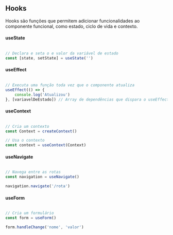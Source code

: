 ## Hooks

Hooks são funções que permitem adicionar funcionalidades ao componente funcional, como estado, ciclo de vida e contexto.

#### useState

```javascript

// Declara e seta o e valor da variável de estado
const [state, setState] = useState('')

```

#### useEffect

```javascript

// Executa uma função toda vez que o componente atualiza
useEffect(() => {
    console.log('Atualizou')
}, [variavelDeEstado]) // Array de dependências que dispara o useEffect toda vez que a variável de estado mudar

```

#### useContext

```javascript

// Cria um contexto
const Context = createContext()

// Usa o contexto
const context = useContext(Context)

```

#### useNavigate

```javascript

// Navega entre as rotas
const navigation = useNavigate()

navigation.navigate('/rota')

```

#### useForm

```javascript

// Cria um formulário
const form = useForm()

form.handleChange('nome', 'valor')

```






